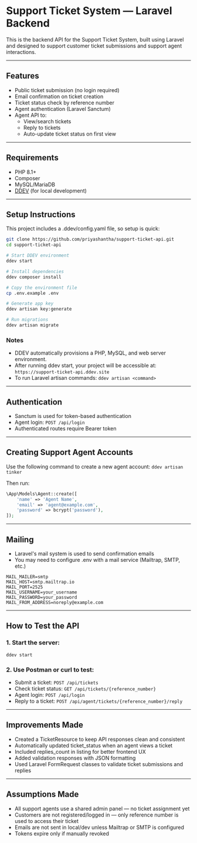 # Support Ticket System — Laravel Backend

This is the backend API for the Support Ticket System, built using Laravel and designed to support customer ticket submissions and support agent interactions.

---

## Features

- Public ticket submission (no login required)
- Email confirmation on ticket creation
- Ticket status check by reference number
- Agent authentication (Laravel Sanctum)
- Agent API to:
    - View/search tickets
    - Reply to tickets
    - Auto-update ticket status on first view

---

## Requirements

- PHP 8.1+
- Composer
- MySQL/MariaDB
- [DDEV](https://ddev.com/) (for local development)

---

## Setup Instructions

This project includes a .ddev/config.yaml file, so setup is quick:

```bash
git clone https://github.com/priyashantha/support-ticket-api.git
cd support-ticket-api

# Start DDEV environment
ddev start

# Install dependencies
ddev composer install

# Copy the environment file
cp .env.example .env

# Generate app key
ddev artisan key:generate

# Run migrations
ddev artisan migrate
```

### Notes
* DDEV automatically provisions a PHP, MySQL, and web server environment.
* After running ddev start, your project will be accessible at: `https://support-ticket-api.ddev.site`
* To run Laravel artisan commands: `ddev artisan <command>`

---

## Authentication

* Sanctum is used for token-based authentication 
* Agent login: `POST /api/login`
* Authenticated routes require Bearer token

---

## Creating Support Agent Accounts

Use the following command to create a new agent account:
`ddev artisan tinker`

Then run:
```php
\App\Models\Agent::create([
    'name' => 'Agent Name',
    'email' => 'agent@example.com',
    'password' => bcrypt('password'), 
]);
```

---

## Mailing

* Laravel's mail system is used to send confirmation emails 
* You may need to configure .env with a mail service (Mailtrap, SMTP, etc.)

```
MAIL_MAILER=smtp
MAIL_HOST=smtp.mailtrap.io
MAIL_PORT=2525
MAIL_USERNAME=your_username
MAIL_PASSWORD=your_password
MAIL_FROM_ADDRESS=noreply@example.com
```

---

## How to Test the API
### 1. Start the server:

`ddev start`

### 2. Use Postman or curl to test:

* Submit a ticket:
```POST /api/tickets```
* Check ticket status:
```GET /api/tickets/{reference_number}```
* Agent login:
```POST /api/login```
* Reply to a ticket:
```POST /api/agent/tickets/{reference_number}/reply```

---

## Improvements Made

* Created a TicketResource to keep API responses clean and consistent 
* Automatically updated ticket_status when an agent views a ticket 
* Included replies_count in listing for better frontend UX 
* Added validation responses with JSON formatting 
* Used Laravel FormRequest classes to validate ticket submissions and replies

---

## Assumptions Made

* All support agents use a shared admin panel — no ticket assignment yet 
* Customers are not registered/logged in — only reference number is used to access their ticket 
* Emails are not sent in local/dev unless Mailtrap or SMTP is configured 
* Tokens expire only if manually revoked

